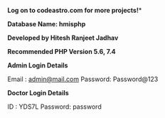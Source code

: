 **Log on to codeastro.com for more projects!***

**Database Name: hmisphp**

**Developed by Hitesh Ranjeet Jadhav**

**Recommended PHP Version 5.6, 7.4**


**Admin Login Details**

Email   : admin@mail.com
Password: Password@123


**Doctor Login Details**

ID      : YDS7L
Password: password


